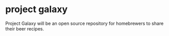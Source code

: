 # project galaxy
Project Galaxy will be an open source repository for homebrewers to share their beer recipes. 


